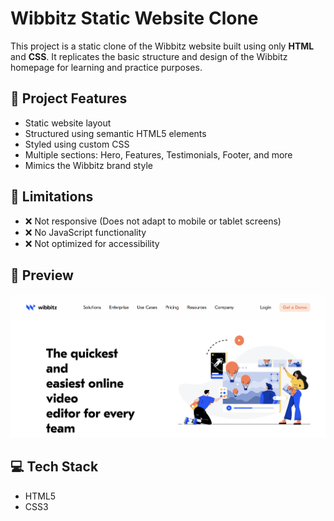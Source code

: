 # Wibbitz Static Website Clone

This project is a static clone of the Wibbitz website built using only **HTML** and **CSS**. It replicates the basic structure and design of the Wibbitz homepage for learning and practice purposes.

## 📌 Project Features

- Static website layout
- Structured using semantic HTML5 elements
- Styled using custom CSS
- Multiple sections: Hero, Features, Testimonials, Footer, and more
- Mimics the Wibbitz brand style

## 🚫 Limitations

- ❌ Not responsive (Does not adapt to mobile or tablet screens)
- ❌ No JavaScript functionality
- ❌ Not optimized for accessibility

## 📸 Preview

![Wibbitz Website Preview](images/preview.png)


## 💻 Tech Stack

- HTML5
- CSS3
